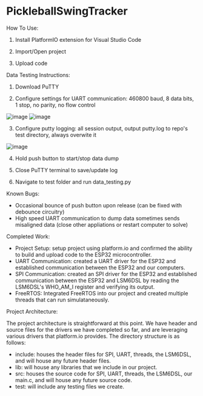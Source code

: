 # PickleballSwingTracker
How To Use:
1) Install PlatformIO extension for Visual Studio Code

2) Import/Open project

3) Upload code

Data Testing Instructions:
1) Download PuTTY

2) Configure settings for UART communication: 460800 baud, 8 data bits, 1 stop, no parity, no flow control

![image](https://github.com/user-attachments/assets/f4a81242-550c-444d-b66f-b15a0a70aa4b)
![image](https://github.com/user-attachments/assets/c32ee763-2266-43b2-bfcb-b3f892bcd0c7)

3) Configure putty logging: all session output, output putty.log to repo's test directory, always overwite it

![image](https://github.com/user-attachments/assets/12c5226d-11f0-4aad-9467-55ef8ef6a9f5)

4) Hold push button to start/stop data dump

5) Close PuTTY terminal to save/update log

6) Navigate to test folder and run data_testing.py

Known Bugs:
- Occasional bounce of push button upon release (can be fixed with debounce circuitry)
- High speed UART communication to dump data sometimes sends misaligned data (close other appliations or restart computer to solve)

Completed Work:
- Project Setup: setup project using platform.io and confirmed the ability to build and upload code to the ESP32 microcontroller.
- UART Communication: created a UART driver for the ESP32 and established communication between the ESP32 and our computers.
- SPI Communication: created an SPI driver for the ESP32 and established communication between the ESP32 and LSM6DSL by reading the LSM6DSL's WHO_AM_I register and verifying its output.
- FreeRTOS: Integrated FreeRTOS into our project and created multiple threads that can run simulataneously. 
  
Project Architecture:

The project architecture is straightforward at this point. We have header and source files for the drivers we have completed so far, and are leveraging various drivers that platform.io provides. The directory structure is as follows: 
- include: houses the header files for SPI, UART, threads, the LSM6DSL, and will house any future header files. 
- lib: will house any libraries that we include in our project.
- src: houses the source code for SPI, UART, threads, the LSM6DSL, our main.c, and will house any future source code. 
- test: will include any testing files we create. 
